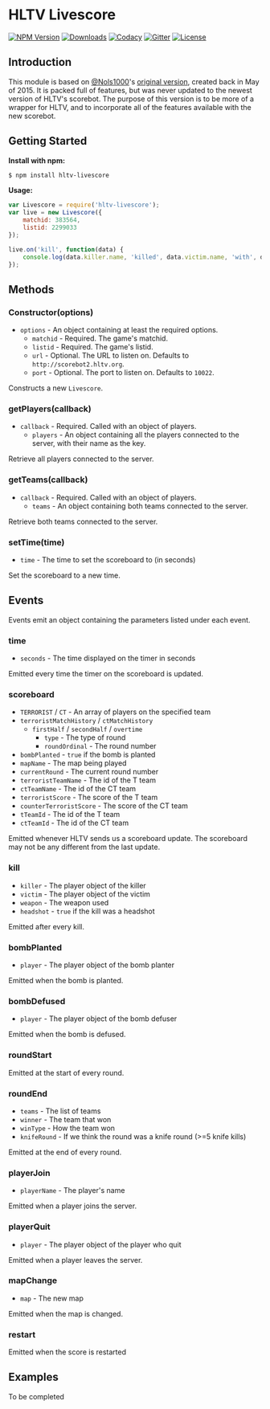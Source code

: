 # HLTV Livescore

[![NPM Version][npm-img]][npm-url]
[![Downloads][downloads-img]][npm-url]
[![Codacy][codacy-img]][codacy-url]
[![Gitter][gitter-img]][gitter-url]
[![License][license-img]][license-url]

## Introduction

This module is based on [@Nols1000](https://github.com/Nols1000)'s [original version](https://github.com/Nols1000/hltv-scorebot), created back in May of 2015. It is packed full of features, but was never updated to the newest version of HLTV's scorebot. The purpose of this version is to be more of a wrapper for HLTV, and to incorporate all of the features available with the new scorebot.

## Getting Started

**Install with npm:**
```bash
$ npm install hltv-livescore
```

**Usage:**
```javascript
var Livescore = require('hltv-livescore');
var live = new Livescore({
    matchid: 383564,
    listid: 2299033
});

live.on('kill', function(data) {
    console.log(data.killer.name, 'killed', data.victim.name, 'with', data.weapon, data.headshot ? '(headshot)' : '');
});
```

## Methods

### Constructor(options)
- `options` - An object containing at least the required options.
    - `matchid` - Required. The game's matchid.
    - `listid` - Required. The game's listid.
    - `url` - Optional. The URL to listen on. Defaults to `http://scorebot2.hltv.org`.
    - `port` - Optional. The port to listen on. Defaults to `10022`.

Constructs a new `Livescore`.

### getPlayers(callback)
- `callback` - Required. Called with an object of players.
    - `players` - An object containing all the players connected to the server, with their name as the key.

Retrieve all players connected to the server.

### getTeams(callback)
- `callback` - Required. Called with an object of players.
    - `teams` - An object containing both teams connected to the server.

Retrieve both teams connected to the server.

### setTime(time)
- `time` - The time to set the scoreboard to (in seconds)

Set the scoreboard to a new time.

## Events

Events emit an object containing the parameters listed under each event.

### time
- `seconds` - The time displayed on the timer in seconds

Emitted every time the timer on the scoreboard is updated.

### scoreboard
- `TERRORIST` / `CT` - An array of players on the specified team
- `terroristMatchHistory` / `ctMatchHistory`
    - `firstHalf` / `secondHalf` / `overtime`
        - `type` - The type of round
        - `roundOrdinal` - The round number
- `bombPlanted` - `true` if the bomb is planted
- `mapName` - The map being played
- `currentRound` - The current round number
- `terroristTeamName` - The id of the T team
- `ctTeamName` - The id of the CT team
- `terroristScore` - The score of the T team
- `counterTerroristScore` - The score of the CT team
- `tTeamId` - The id of the T team
- `ctTeamId` - The id of the CT team

Emitted whenever HLTV sends us a scoreboard update. The scoreboard may not be any different from the last update.

### kill
- `killer` - The player object of the killer
- `victim` - The player object of the victim
- `weapon` - The weapon used
- `headshot` - `true` if the kill was a headshot

Emitted after every kill.

### bombPlanted
- `player` - The player object of the bomb planter

Emitted when the bomb is planted.

### bombDefused
- `player` - The player object of the bomb defuser

Emitted when the bomb is defused.

### roundStart

Emitted at the start of every round.

### roundEnd
- `teams` - The list of teams
- `winner` - The team that won
- `winType` - How the team won
- `knifeRound` - If we think the round was a knife round (>=5 knife kills)

Emitted at the end of every round.

### playerJoin
- `playerName` - The player's name

Emitted when a player joins the server.

### playerQuit
- `player` - The player object of the player who quit

Emitted when a player leaves the server.

### mapChange
- `map` - The new map

Emitted when the map is changed.

### restart

Emitted when the score is restarted

## Examples

To be completed

<!-- Badge URLs -->

[codacy-img]:    https://img.shields.io/codacy/grade/2af21149af4445768438cb611c76f310.svg?style=flat-square
[codacy-url]:    https://www.codacy.com/app/dassonville-andrew/hltv-livescore
[downloads-img]: https://img.shields.io/npm/dm/hltv-livescore.svg?style=flat-square
[downloads-url]: https://www.npmjs.com/package/hltv-livescore
[npm-img]:       https://img.shields.io/npm/v/hltv-livescore.svg?style=flat-square
[npm-url]:       https://www.npmjs.com/package/hltv-livescore
[gitter-img]:    https://img.shields.io/gitter/room/hltv-livescore/Lobby.svg?style=flat-square
[gitter-url]:    https://gitter.im/hltv-livescore/Lobby
[license-img]:   https://img.shields.io/npm/l/hltv-livescore.svg?style=flat-square
[license-url]:   https://opensource.org/licenses/MIT
